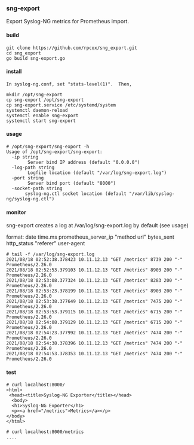 ### sng-export

Export Syslog-NG metrics for Prometheus import.

#### build

    git clone https://github.com/rpcox/sng_export.git
    cd sng_export
    go build sng-export.go

#### install

    In syslog-ng.conf, set "stats-level(1)".  Then, 

    mkdir /opt/sng-export
    cp sng-export /opt/sng-export
    cp sng-export.service /etc/systemd/system
    systemctl daemon-reload
    systemctl enable sng-export
    systemctl start sng-export

#### usage

    # /opt/sng-export/sng-export -h
    Usage of /opt/sng-export/sng-export:
      -ip string
            Server bind IP address (default "0.0.0.0")
      -log-path string
            Logfile location (default "/var/log/sng-export.log")
      -port string
            Server bind port (default "8000")
      -socket-path string
           syslog-ng.ctl socket location (default "/var/lib/syslog-ng/syslog-ng.ctl")

#### monitor

sng-export creates a log at /var/log/sng-export.log by default (see usage)

format: date time.ms prometheus_server_ip "method url" bytes_sent http_status "referer" user-agent

    # tail -f /var/log/sng-export.log 
    2021/08/18 02:52:38.378423 10.11.12.13 "GET /metrics" 8739 200 "-" Prometheus/2.26.0
    2021/08/18 02:52:53.379103 10.11.12.13 "GET /metrics" 8903 200 "-" Prometheus/2.26.0
    2021/08/18 02:53:08.377324 10.11.12.13 "GET /metrics" 8283 200 "-" Prometheus/2.26.0
    2021/08/18 02:53:23.378199 10.11.12.13 "GET /metrics" 8903 200 "-" Prometheus/2.26.0
    2021/08/18 02:53:38.377649 10.11.12.13 "GET /metrics" 7475 200 "-" Prometheus/2.26.0
    2021/08/18 02:53:53.379115 10.11.12.13 "GET /metrics" 6715 200 "-" Prometheus/2.26.0
    2021/08/18 02:54:08.379129 10.11.12.13 "GET /metrics" 6715 200 "-" Prometheus/2.26.0
    2021/08/18 02:54:23.377992 10.11.12.13 "GET /metrics" 7474 200 "-" Prometheus/2.26.0
    2021/08/18 02:54:38.378396 10.11.12.13 "GET /metrics" 7474 200 "-" Prometheus/2.26.0
    2021/08/18 02:54:53.378353 10.11.12.13 "GET /metrics" 7474 200 "-" Prometheus/2.26.0

#### test

    # curl localhost:8000/
    <html>
     <head><title>Syslog-NG Exporter</title></head>
      <body>
      <h1>Syslog-NG Exporter</h1>
      <p><a href="/metrics">Metrics</a></p>
    </body>
    </html>

    # curl localhost:8000/metrics
    ....


